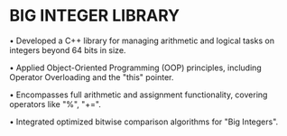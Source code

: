 # BIG INTEGER LIBRARY

• Developed a C++ library for managing arithmetic and logical tasks on integers beyond 64 bits in size.

• Applied Object-Oriented Programming (OOP) principles, including Operator Overloading and the "this" pointer.

• Encompasses full arithmetic and assignment functionality, covering operators like "%", "+=".

• Integrated optimized bitwise comparison algorithms for "Big Integers".
